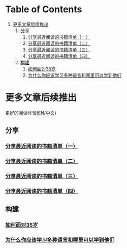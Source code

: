 
# Table of Contents

1.  [更多文章后续推出](#org4847761)
    1.  [分享](#org05e6f5e)
        1.  [分享最近阅读的书籍清单（一）](#org8380296)
        2.  [分享最近阅读的书籍清单（二）](#org0bbc35a)
        3.  [分享最近阅读的书籍清单（三）](#org98b159b)
        4.  [分享最近阅读的书籍清单（四）](#org3781d19)
    2.  [构建](#org2b1a339)
        1.  [如何面对35岁](#org9bf0448)
        2.  [为什么你应该学习多种语言和哪里可以学到他们](#orgdea682c)


<a id="org4847761"></a>

# 更多文章后续推出

更好的阅读体验([EN](https://tiglapiles.github.io/article/)/[中文](https://tiglapiles.github.io/article/src/README.zh.html))


<a id="org05e6f5e"></a>

## 分享


<a id="org8380296"></a>

### [分享最近阅读的书籍清单（一）](./share_it/recent_reading.md)


<a id="org0bbc35a"></a>

### [分享最近阅读的书籍清单（二）](./share_it/recent_reading2.zh.md)


<a id="org98b159b"></a>

### [分享最近阅读的书籍清单（三）](./share_it/recent_reading3.zh.md)


<a id="org3781d19"></a>

### [分享最近阅读的书籍清单（四）](./share_it/recent_reading4.zh.md)


<a id="org2b1a339"></a>

## 构建


<a id="org9bf0448"></a>

### [如何面对35岁](./build_it/how_face_midnight.md)


<a id="orgdea682c"></a>

### [为什么你应该学习多种语言和哪里可以学到他们](./buil_it/why_you_should_learn_several_programming_language_and_where_to_learn_them.md)

